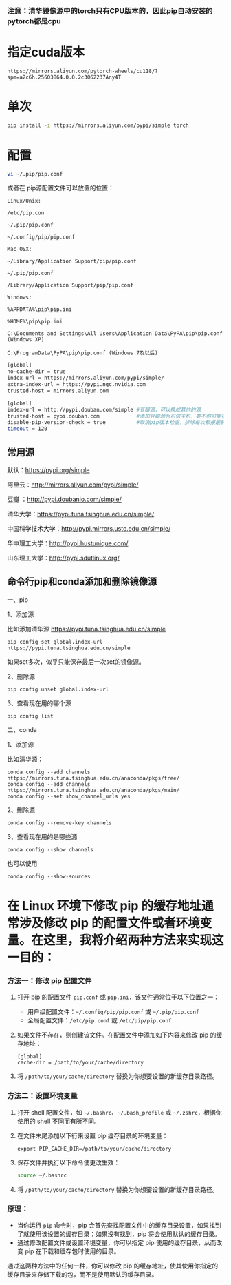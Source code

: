 ### 注意：清华镜像源中的torch只有CPU版本的，因此pip自动安装的pytorch都是cpu
# 指定cuda版本
```
https://mirrors.aliyun.com/pytorch-wheels/cu118/?spm=a2c6h.25603864.0.0.2c3062237Any4T
```
# 单次
```bash
pip install -i https://mirrors.aliyun.com/pypi/simple torch
```

# 配置
```bash
vi ~/.pip/pip.conf
```
或者在
pip源配置文件可以放置的位置：
```
Linux/Unix:

/etc/pip.con

~/.pip/pip.conf

~/.config/pip/pip.conf

Mac OSX:

~/Library/Application Support/pip/pip.conf

~/.pip/pip.conf

/Library/Application Support/pip/pip.conf

Windows:

%APPDATA%\pip\pip.ini

%HOME%\pip\pip.ini

C:\Documents and Settings\All Users\Application Data\PyPA\pip\pip.conf (Windows XP)

C:\ProgramData\PyPA\pip\pip.conf (Windows 7及以后)
```
```bash
[global]
no-cache-dir = true
index-url = https://mirrors.aliyun.com/pypi/simple/
extra-index-url = https://pypi.ngc.nvidia.com
trusted-host = mirrors.aliyun.com
```
```bash
[global]
index-url = http://pypi.douban.com/simple #豆瓣源，可以换成其他的源
trusted-host = pypi.douban.com            #添加豆瓣源为可信主机，要不然可能报错
disable-pip-version-check = true          #取消pip版本检查，排除每次都报最新的pip
timeout = 120
```

## 常用源
默认：https://pypi.org/simple

阿里云：http://mirrors.aliyun.com/pypi/simple/

豆瓣 ：http://pypi.doubanio.com/simple/

清华大学：https://pypi.tuna.tsinghua.edu.cn/simple/

中国科学技术大学：http://pypi.mirrors.ustc.edu.cn/simple/

华中理工大学：http://pypi.hustunique.com/

山东理工大学：http://pypi.sdutlinux.org/

## 命令行pip和conda添加和删除镜像源

一、pip

1、添加源

比如添加清华源
https://pypi.tuna.tsinghua.edu.cn/simple
```
pip config set global.index-url https://pypi.tuna.tsinghua.edu.cn/simple
```
如果set多次，似乎只能保存最后一次set的镜像源。

2、删除源
```
pip config unset global.index-url
```
3、查看现在用的哪个源
```
pip config list
```

二、conda

1、添加源

比如清华源：
```
conda config --add channels https://mirrors.tuna.tsinghua.edu.cn/anaconda/pkgs/free/
conda config --add channels https://mirrors.tuna.tsinghua.edu.cn/anaconda/pkgs/main/
conda config --set show_channel_urls yes
```
2、删除源
```
conda config --remove-key channels
```
3、查看现在用的是哪些源
```
conda config --show channels
```
也可以使用
```
conda config --show-sources
```

# 在 Linux 环境下修改 pip 的缓存地址通常涉及修改 pip 的配置文件或者环境变量。在这里，我将介绍两种方法来实现这一目的：
 
### 方法一：修改 pip 配置文件
 
1. 打开 pip 的配置文件 `pip.conf` 或 `pip.ini`，该文件通常位于以下位置之一：
   - 用户级配置文件：`~/.config/pip/pip.conf` 或 `~/.pip/pip.conf`
   - 全局配置文件：`/etc/pip.conf` 或 `/etc/pip/pip.conf`
 
2. 如果文件不存在，则创建该文件。在配置文件中添加如下内容来修改 pip 的缓存地址：
   ```
   [global]
   cache-dir = /path/to/your/cache/directory
   ```
 
3. 将 `/path/to/your/cache/directory` 替换为你想要设置的新缓存目录路径。
 
### 方法二：设置环境变量
 
1. 打开 shell 配置文件，如 `~/.bashrc`、`~/.bash_profile` 或 `~/.zshrc`，根据你使用的 shell 不同而有所不同。
 
2. 在文件末尾添加以下行来设置 pip 缓存目录的环境变量：
   ```
   export PIP_CACHE_DIR=/path/to/your/cache/directory
   ```
 
3. 保存文件并执行以下命令使更改生效：
   ```bash
   source ~/.bashrc
   ```
 
4. 将 `/path/to/your/cache/directory` 替换为你想要设置的新缓存目录路径。
 
### 原理：
 
- 当你运行 `pip` 命令时，pip 会首先查找配置文件中的缓存目录设置，如果找到了就使用该设置的缓存目录；如果没有找到，pip 将会使用默认的缓存目录。
- 通过修改配置文件或设置环境变量，你可以指定 pip 使用的缓存目录，从而改变 pip 在下载和缓存包时使用的目录。
 
通过这两种方法中的任何一种，你可以修改 pip 的缓存地址，使其使用你指定的缓存目录来存储下载的包，而不是使用默认的缓存目录。
